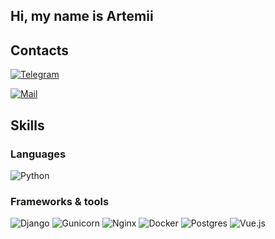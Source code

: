 ## Hi, my name is Artemii

## Contacts

[![Telegram](https://img.shields.io/badge/Telegram-2CA5E0?style=for-the-badge&logo=telegram&logoColor=white)](https://t.me/ThisIsArtemio) 

[![Mail](https://img.shields.io/badge/Gmail-D14836?style=for-the-badge&logo=gmail&logoColor=white)](mailto:artemii.tretiakov@gmail.com)

## Skills

### Languages

![Python](https://img.shields.io/badge/python-3670A0?style=for-the-badge&logo=python&logoColor=ffdd54)

### Frameworks & tools

![Django](https://img.shields.io/badge/django-%23092E20.svg?style=for-the-badge&logo=django&logoColor=white)
![Gunicorn](https://img.shields.io/badge/gunicorn-%298729.svg?style=for-the-badge&logo=gunicorn&logoColor=white)
![Nginx](https://img.shields.io/badge/nginx-%23009639.svg?style=for-the-badge&logo=nginx&logoColor=white)
![Docker](https://img.shields.io/badge/docker-%230db7ed.svg?style=for-the-badge&logo=docker&logoColor=white)
![Postgres](https://img.shields.io/badge/postgres-%23316192.svg?style=for-the-badge&logo=postgresql&logoColor=white)
![Vue.js](https://img.shields.io/badge/vuejs-%2335495e.svg?style=for-the-badge&logo=vuedotjs&logoColor=%234FC08D)
